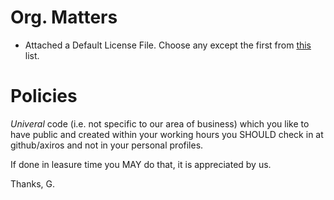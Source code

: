 # Org. Matters

 * Attached a Default License File. Choose any except the first from [this](img/wtfpl-strip.jpg) list.

# Policies

*Univeral* code (i.e. not specific to our area of business) which you like to have public and created within your working hours you SHOULD check in at github/axiros and not in your personal profiles.

If done in leasure time you MAY do that, it is appreciated by us.

Thanks,
G.


